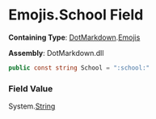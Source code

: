 # Emojis\.School Field

**Containing Type**: [DotMarkdown](../../README.md)\.[Emojis](../README.md)

**Assembly**: DotMarkdown\.dll

```csharp
public const string School = ":school:"
```

### Field Value

System\.[String](https://docs.microsoft.com/en-us/dotnet/api/system.string)